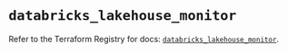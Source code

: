 # `databricks_lakehouse_monitor`

Refer to the Terraform Registry for docs: [`databricks_lakehouse_monitor`](https://registry.terraform.io/providers/databricks/databricks/1.67.0/docs/resources/lakehouse_monitor).
